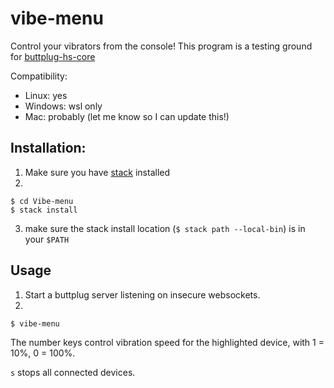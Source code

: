 # vibe-menu
Control your vibrators from the console!
This program is a testing ground for [buttplug-hs-core](https://github.com/sullyj3/buttplug-hs-core)

Compatibility:
- Linux: yes
- Windows: wsl only
- Mac: probably (let me know so I can update this!)

## Installation:
1. Make sure you have [stack](https://docs.haskellstack.org/en/stable/README/#how-to-install) installed
2.

```
$ cd Vibe-menu
$ stack install
```
3. make sure the stack install location (`$ stack path --local-bin`) is in your `$PATH`

## Usage
1. Start a buttplug server listening on insecure websockets.
2.
```
$ vibe-menu
```

The number keys control vibration speed for the highlighted device, with 1 = 10%, 0 = 100%.

`s` stops all connected devices.

